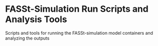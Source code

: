 # FASSt-Simulation Run Scripts and Analysis Tools
Scripts and tools for running the FASSt-simulation model containers and analyzing the outputs

